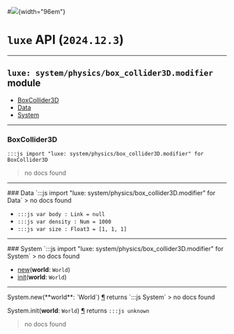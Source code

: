 #![](../../../../../../../../../images/luxe-dark.svg){width="96em"}

# `luxe` API (`2024.12.3`)  


---

## `luxe: system/physics/box_collider3D.modifier` module

- [BoxCollider3D](#boxcollider3d)   
- [Data](#data)   
- [System](#system)   

---

### BoxCollider3D
`:::js import "luxe: system/physics/box_collider3D.modifier" for BoxCollider3D`
> no docs found


<hr/>
### Data
`:::js import "luxe: system/physics/box_collider3D.modifier" for Data`
> no docs found

- `:::js var body : Link = null`
- `:::js var density : Num = 1000`
- `:::js var size : Float3 = [1, 1, 1]`

<hr/>
### System
`:::js import "luxe: system/physics/box_collider3D.modifier" for System`
> no docs found

- [new](#System.new)(**world**: `World`)
- [init](#System.init)(**world**: `World`)

<hr/>
<endpoint module="luxe: system/physics/box_collider3D.modifier" class="System" signature="new(world : World)"></endpoint>
<signature id="System.new">System.new(**world**: `World`)
<a class="headerlink" href="#System.new" title="Permanent link">¶</a></signature>
<span class='api_ret'>returns</span> `:::js System`
> no docs found   

<endpoint module="luxe: system/physics/box_collider3D.modifier" class="System" signature="init(world : World)"></endpoint>
<signature id="System.init">System.init(**world**: `World`)
<a class="headerlink" href="#System.init" title="Permanent link">¶</a></signature>
<span class='api_ret'>returns</span> `:::js unknown`
> no docs found   

